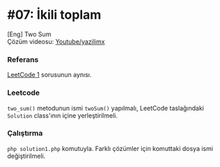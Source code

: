 # #07: İkili toplam

[Eng] Two Sum  
Çözüm videosu: [Youtube/yazilimx](https://youtu.be/n3_e_Y6Y0eA)

### Referans

[LeetCode 1](https://leetcode.com/problems/two-sum/) sorusunun aynısı.

### Leetcode

`two_sum()` metodunun ismi `twoSum()` yapılmalı, LeetCode taslağındaki `Solution` class'ının içine yerleştirilmeli.

### Çalıştırma

`php solution1.php` komutuyla. Farklı çözümler için komuttaki dosya ismi değiştirilmeli.
